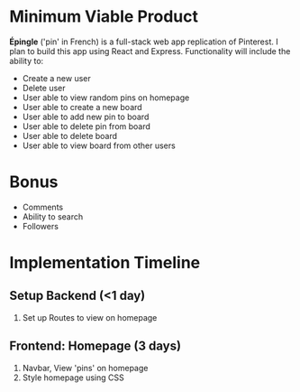 # Minimum Viable Product

**Épingle** ('pin' in French) is a full-stack web app replication of Pinterest.  I plan to build this app using React and Express.  Functionality will include the ability to:

* Create a new user
* Delete user
* User able to view random pins on homepage
* User able to create a new board
* User able to add new pin to board
* User able to delete pin from board
* User able to delete board
* User able to view board from other users

# Bonus
* Comments
* Ability to search
* Followers

# Implementation Timeline

## **Setup Backend** (<1 day)
1. Set up Routes to view on homepage

## **Frontend: Homepage** (3 days)
1. Navbar, View 'pins' on homepage
2. Style homepage using CSS
